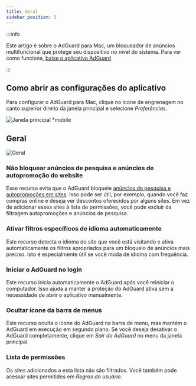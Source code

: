 ```yaml
---
title: Geral
sidebar_position: 3
---
```


:::info

Este artigo é sobre o AdGuard para Mac, um bloqueador de anúncios multifuncional que protege seu dispositivo no nível do sistema. Para ver como funciona, [baixe o aplicativo AdGuard](https://agrd.io/download-kb-adblock)

:::

## Como abrir as configurações do aplicativo

Para configurar o AdGuard para Mac, clique no ícone de engrenagem no canto superior direito da janela principal e selecione _Preferências_.

![Janela principal \*mobile](https://cdn.adtidy.org/content/kb/ad_blocker/mac/main.png)

## Geral

![Geral](https://cdn.adtidy.org/content/kb/ad_blocker/mac/general.png)

### Não bloquear anúncios de pesquisa e anúncios de autopromoção do website

Esse recurso evita que o AdGuard bloqueie [anúncios de pesquisa e autopromoções em sites](/general/ad-filtering/search-ads). Isso pode ser útil, por exemplo, quando você faz compras online e deseja ver descontos oferecidos por alguns sites. Em vez de adicionar esses sites à lista de permissões, você pode excluir da filtragem autopromoções e anúncios de pesquisa.

### Ativar filtros específicos de idioma automaticamente

Este recurso detecta o idioma do site que você está visitando e ativa automaticamente os filtros apropriados para um bloqueio de anúncios mais preciso. Isto é especialmente útil se você muda de idioma com frequência.

### Iniciar o AdGuard no login

Este recurso inicia automaticamente o AdGuard após você reiniciar o computador. Isso ajuda a manter a proteção do AdGuard ativa sem a necessidade de abrir o aplicativo manualmente.

### Ocultar ícone da barra de menus

Este recurso oculta o ícone do AdGuard na barra de menu, mas mantém o AdGuard em execução em segundo plano. Se você deseja desativar o AdGuard completamente, clique em _Sair do AdGuard_ no menu da janela principal.

### Lista de permissões

Os sites adicionados a esta lista não são filtrados. Você também pode acessar sites permitidos em _Regras do usuário_.
